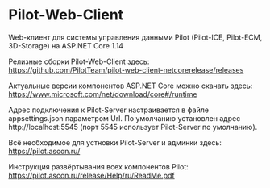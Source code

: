 # Pilot-Web-Client
Web-клиент для системы управления данными Pilot (Pilot-ICE, Pilot-ECM, 3D-Storage) на ASP.NET Core 1.14

Релизные сборки Pilot-Web-Client здесь: https://github.com/PilotTeam/pilot-web-client-netcorerelease/releases

Актуальные версии компонентов ASP.NET Core можно скачать здесь:
https://www.microsoft.com/net/download/core#/runtime

Адрес подключения к Pilot-Server настраивается в файле appsettings.json параметром Url. По умолчанию установлен адрес http://localhost:5545 (порт 5545 использует Pilot-Server по умолчанию).

Всё необходимое для устновки Pilot-Server и админки здесь: https://pilot.ascon.ru/

Инструкция развёртывания всех компонентов Pilot: https://pilot.ascon.ru/release/Help/ru/ReadMe.pdf
